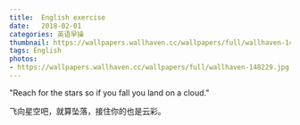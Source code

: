 ```yaml
---
title:  English exercise
date:   2018-02-01
categories: 英语早操
thumbnail: https://wallpapers.wallhaven.cc/wallpapers/full/wallhaven-148229.jpg
tags: English
photos:
- https://wallpapers.wallhaven.cc/wallpapers/full/wallhaven-148229.jpg
---
```


"Reach for the stars so if you fall you land on a cloud."
<p>飞向星空吧，就算坠落，接住你的也是云彩。</p>

